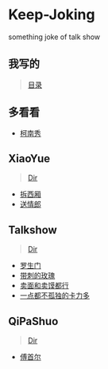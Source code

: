 # Keep-Joking
something joke of talk show


## 我写的
> [目录](./IWrote)


## 多看看

- [柯南秀](http://video.sina.com.cn/talkshow/knx/)

## XiaoYue
> [Dir](./xiaoyue)

- [拆西厢](./xiaoyue/拆西厢.md)
- [送情郎](./xiaoyue/送情郎.md)


## Talkshow
> [Dir](./talkshow)

- [罗生门](./talkshow/鸟鸟.md)
- [带刺的玫瑰](./talkshow/带刺的玫瑰.md)
- [卖面和卖馍都行](./talkshow/徐志胜.md)
- [一点都不孤独的卡力多](./talkshow/卡姆.md)


## QiPaShuo
> [Dir](./qipashuo)

- [傅首尔](./qipashuo/傅首尔.md)